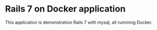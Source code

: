 # Rails 7 on Docker application
This application is demonstration Rails 7 with mysql, all runninng Docker.
